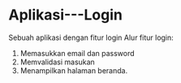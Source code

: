 # Aplikasi---Login
Sebuah aplikasi dengan fitur login
Alur fitur login:
1. Memasukkan email dan password
2. Memvalidasi masukan
3. Menampilkan halaman beranda.
